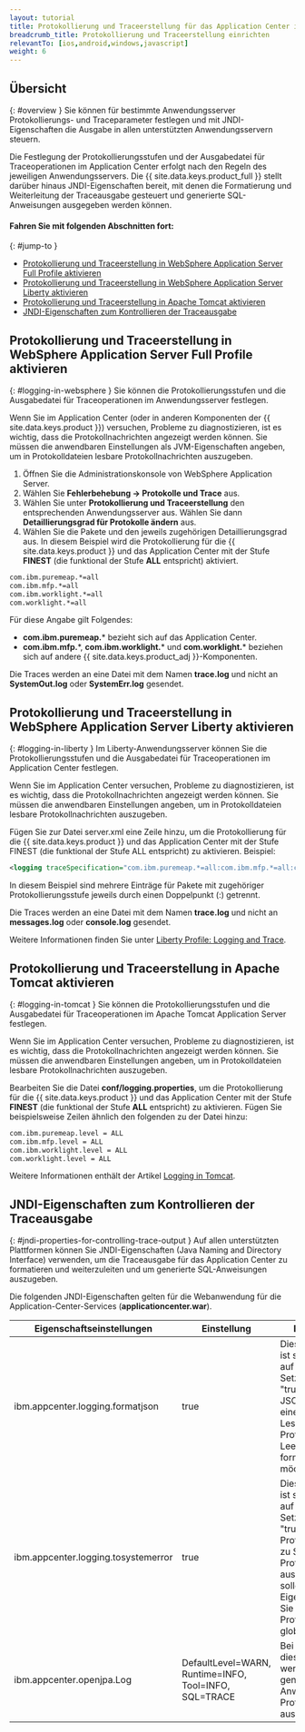 ```yaml
---
layout: tutorial
title: Protokollierung und Traceerstellung für das Application Center im Anwendungsserver festlegen
breadcrumb_title: Protokollierung und Traceerstellung einrichten
relevantTo: [ios,android,windows,javascript]
weight: 6
---
```

<!-- NLS_CHARSET=UTF-8 -->
## Übersicht
{: #overview }
Sie können für bestimmte Anwendungsserver
Protokollierungs- und Traceparameter festlegen und mit JNDI-Eigenschaften
die Ausgabe in allen unterstützten Anwendungsservern steuern.

Die Festlegung der Protokollierungsstufen und der Ausgabedatei für
Traceoperationen im Application Center erfolgt nach den Regeln des jeweiligen Anwendungsservers. Die
{{ site.data.keys.product_full }} stellt darüber hinaus
JNDI-Eigenschaften bereit, mit denen
die Formatierung und Weiterleitung der Traceausgabe gesteuert
und generierte SQL-Anweisungen ausgegeben werden können.

#### Fahren Sie mit folgenden Abschnitten fort: 
{: #jump-to }
* [Protokollierung und Traceerstellung in WebSphere Application Server Full Profile aktivieren](#logging-in-websphere)
* [Protokollierung und Traceerstellung in WebSphere Application Server Liberty aktivieren](#logging-in-liberty)
* [Protokollierung und Traceerstellung in Apache Tomcat aktivieren](#logging-in-tomcat)
* [JNDI-Eigenschaften zum Kontrollieren der Traceausgabe](#jndi-properties-for-controlling-trace-output)

## Protokollierung und Traceerstellung in WebSphere Application Server Full Profile aktivieren
{: #logging-in-websphere }
Sie können die Protokollierungsstufen und die Ausgabedatei für
Traceoperationen im Anwendungsserver festlegen.

Wenn Sie im Application Center (oder in anderen Komponenten der {{ site.data.keys.product }}) versuchen, Probleme zu diagnostizieren, ist es wichtig, dass die Protokollnachrichten angezeigt
werden können. Sie müssen die anwendbaren Einstellungen als JVM-Eigenschaften angeben, um in Protokolldateien lesbare Protokollnachrichten auszugeben.

1. Öffnen Sie die Administrationskonsole von WebSphere Application Server. 
2. Wählen Sie **Fehlerbehebung → Protokolle und Trace** aus.
3. Wählen Sie unter **Protokollierung und Traceerstellung** den entsprechenden Anwendungsserver aus. Wählen Sie dann
**Detaillierungsgrad für Protokolle ändern** aus.
4. Wählen Sie die Pakete und den jeweils zugehörigen Detaillierungsgrad aus. In diesem Beispiel
wird die Protokollierung für die {{ site.data.keys.product }}
und das Application Center mit der Stufe **FINEST** (die funktional der Stufe **ALL** entspricht) aktiviert.


```xml
com.ibm.puremeap.*=all
com.ibm.mfp.*=all
com.ibm.worklight.*=all
com.worklight.*=all
```

Für diese Angabe gilt Folgendes: 

* **com.ibm.puremeap.*** bezieht sich auf das Application Center.
* **com.ibm.mfp.**\*, **com.ibm.worklight.*** und **com.worklight.*** beziehen sich auf andere {{ site.data.keys.product_adj }}-Komponenten.

Die Traces werden an eine Datei mit dem Namen **trace.log** und nicht an
**SystemOut.log** oder **SystemErr.log** gesendet.

## Protokollierung und Traceerstellung in WebSphere Application Server Liberty aktivieren
{: #logging-in-liberty }
Im Liberty-Anwendungsserver können Sie die Protokollierungsstufen und die Ausgabedatei für
Traceoperationen im Application Center festlegen.

Wenn Sie im Application Center versuchen, Probleme zu diagnostizieren, ist es wichtig, dass die Protokollnachrichten angezeigt
werden können. Sie müssen die anwendbaren Einstellungen angeben, um in Protokolldateien lesbare Protokollnachrichten auszugeben. 

Fügen Sie zur Datei
server.xml eine Zeile hinzu, um die Protokollierung für die {{ site.data.keys.product }}
und das Application Center mit der Stufe FINEST (die funktional der Stufe ALL entspricht) zu aktivieren. Beispiel: 

```xml
<logging traceSpecification="com.ibm.puremeap.*=all:com.ibm.mfp.*=all:com.ibm.worklight.*=all:com.worklight.*=all"/>
```

In diesem Beispiel sind
mehrere Einträge für Pakete
mit zugehöriger
Protokollierungsstufe jeweils durch einen Doppelpunkt (:) getrennt.

Die Traces werden an eine Datei mit dem Namen **trace.log** und nicht an
**messages.log** oder **console.log** gesendet.

Weitere Informationen finden Sie unter
[Liberty Profile: Logging and Trace](http://www.ibm.com/support/knowledgecenter/SSEQTP_8.5.5/com.ibm.websphere.wlp.doc/ae/rwlp_logging.html?cp=SSEQTP_8.5.5%2F1-16-0-0&view=kc).

## Protokollierung und Traceerstellung in Apache Tomcat aktivieren
{: #logging-in-tomcat }
Sie können die Protokollierungsstufen und die Ausgabedatei für
Traceoperationen im Apache Tomcat Application Server festlegen.

Wenn Sie im Application Center versuchen, Probleme zu diagnostizieren, ist es wichtig, dass die Protokollnachrichten angezeigt
werden können. Sie müssen die anwendbaren Einstellungen angeben, um in Protokolldateien lesbare Protokollnachrichten auszugeben. 

Bearbeiten Sie die Datei
**conf/logging.properties**, um die Protokollierung für die {{ site.data.keys.product }} und das Application Center mit der Stufe **FINEST** (die funktional der Stufe **ALL** entspricht) zu aktivieren. Fügen Sie beispielsweise Zeilen ähnlich den folgenden zu der Datei hinzu: 

```xml
com.ibm.puremeap.level = ALL
com.ibm.mfp.level = ALL
com.ibm.worklight.level = ALL
com.worklight.level = ALL
```

Weitere Informationen enthält
der Artikel [Logging in Tomcat](http://tomcat.apache.org/tomcat-7.0-doc/logging.html).

## JNDI-Eigenschaften zum Kontrollieren der Traceausgabe
{: #jndi-properties-for-controlling-trace-output }
Auf allen unterstützten Plattformen können Sie JNDI-Eigenschaften (Java Naming and
Directory Interface) verwenden, um die Traceausgabe für das Application Center zu formatieren und weiterzuleiten und um generierte SQL-Anweisungen
auszugeben.

Die folgenden JNDI-Eigenschaften gelten für die Webanwendung
für die Application-Center-Services
(**applicationcenter.war**).

| Eigenschaftseinstellungen | Einstellung | Beschreibung | 
|-------------------|---------|-------------|
| ibm.appcenter.logging.formatjson | true | Diese Eigenschaft ist standardmäßig auf "false" gesetzt. Setzen Sie sie auf "true", wenn Sie die JSON-Ausgabe für eine bessere Lesbarkeit der Protokolldateien mit Leerzeichen formatieren möchten.  | 
| ibm.appcenter.logging.tosystemerror | true | Diese Eigenschaft ist standardmäßig auf "false" gesetzt. Setzen Sie sie auf "true", wenn alle Protokollnachrichten zu Systemfehlern in Protokolldateien ausgegeben werden sollen. Mit dieser Eigenschaft können Sie die Protokollierung global aktivieren.  | 
| ibm.appcenter.openjpa.Log | DefaultLevel=WARN, Runtime=INFO, Tool=INFO, SQL=TRACE | Bei Verwendung dieser Einstellung werden alle generierten SQL-Anweisungen in den Protokolldateien ausgegeben. | 
